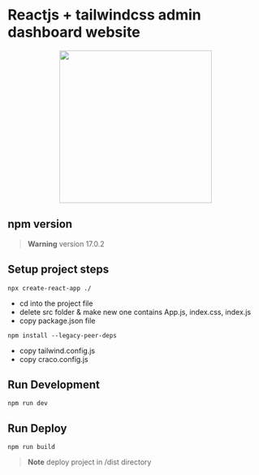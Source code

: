 # Reactjs + tailwindcss admin dashboard website 

<div align="center">

<img src="https://skillicons.dev/icons?i=react,tailwind,js" style="width: 300px">

</div>

## npm version

> **Warning**
> version 17.0.2

## Setup project steps

```npm
npx create-react-app ./
```

- cd into the project file
- delete src folder & make new one contains App.js, index.css, index.js
- copy package.json file

```
npm install --legacy-peer-deps
```

- copy tailwind.config.js
- copy craco.config.js

## Run Development

```
npm run dev
```

## Run Deploy
```
npm run build
```

> **Note**
> deploy project in /dist directory
